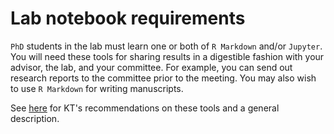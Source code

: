 # Lab notebook requirements

`PhD` students in the lab must learn one or both of `R Markdown` and/or `Jupyter`.
You will need these tools for sharing results in a digestible fashion with your advisor, the lab, and your committee.
For example, you can send out research reports to the committee prior to the meeting.
You may also wish to use `R Markdown` for writing manuscripts.

See [here](generatingreports) for KT's recommendations on these tools and a general description.
